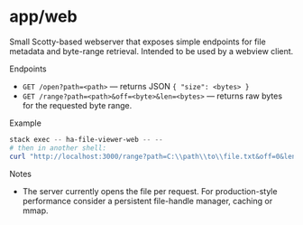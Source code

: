 # app/web

Small Scotty-based webserver that exposes simple endpoints for file metadata
and byte-range retrieval. Intended to be used by a webview client.

Endpoints
- `GET /open?path=<path>` — returns JSON `{ "size": <bytes> }`
- `GET /range?path=<path>&off=<byte>&len=<bytes>` — returns raw bytes for the
  requested byte range.

Example
```powershell
stack exec -- ha-file-viewer-web -- --
# then in another shell:
curl "http://localhost:3000/range?path=C:\\path\\to\\file.txt&off=0&len=4096" -o out.bin
```

Notes
- The server currently opens the file per request. For production-style
  performance consider a persistent file-handle manager, caching or mmap.
